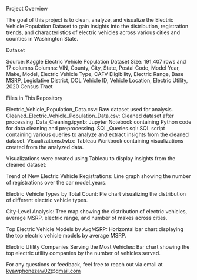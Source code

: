 Project Overview

The goal of this project is to clean, analyze, and visualize the Electric Vehicle Population Dataset to gain insights into the distribution,
registration trends, and characteristics of electric vehicles across various cities and counties in Washington State.

Dataset

Source: Kaggle Electric Vehicle Population Dataset
Size: 191,407 rows and 17 columns
Columns: VIN, County, City, State, Postal Code, Model Year, Make, Model, Electric Vehicle Type, CAFV Eligibility,
         Electric Range, Base MSRP, Legislative District, DOL Vehicle ID, Vehicle Location, 
         Electric Utility, 2020 Census Tract

Files in This Repository

Electric_Vehicle_Population_Data.csv: Raw dataset used for analysis.
Cleaned_Electric_Vehicle_Population_Data.csv: Cleaned dataset after processing.
Data_Cleaning.ipynb: Jupyter Notebook containing Python code for data cleaning and preprocessing.
SQL_Queries.sql: SQL script containing various queries to analyze and extract insights from the cleaned dataset.
Visualizations.twbx: Tableau Workbook containing visualizations created from the analyzed data.


Visualizations were created using Tableau to display insights from the cleaned dataset:

Trend of New Electric Vehicle Registrations: Line graph showing the number of registrations over the car model_years.

Electric Vehicle Types by Total Count: Pie chart visualizing the distribution of different electric vehicle types.

City-Level Analysis: Tree map showing the distribution of electric vehicles, average MSRP, electric range, and number of makes across cities.

Top Electric Vehicle Models by AvgMSRP: Horizontal bar chart displaying the top electric vehicle models by average MSRP.

Electric Utility Companies Serving the Most Vehicles: Bar chart showing the top electric utility companies by the number of vehicles served.


For any questions or feedback, feel free to reach out via email at kyawphonezaw02@gmail.com
